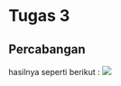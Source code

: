 # Tugas 3

## Percabangan

hasilnya seperti berikut :
![]([https://github.com/secghost/sec666uploader/blob/main/666.gif](https://raw.githubusercontent.com/secghost/PD222/main/pertemuan%203/tugas3/Chavid%20Achfriedo_21410100051_Pemrograman%20Dasar_Tugas%203.jpg))
